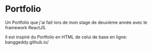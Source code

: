 # Portfolio

Un Portfolio que j'ai fait lors de mon stage de deuxième année avec le framework ReactJS.

Il est inspiré du Portfolio en HTML de celui de base en ligne: banggeddy.github.io/
